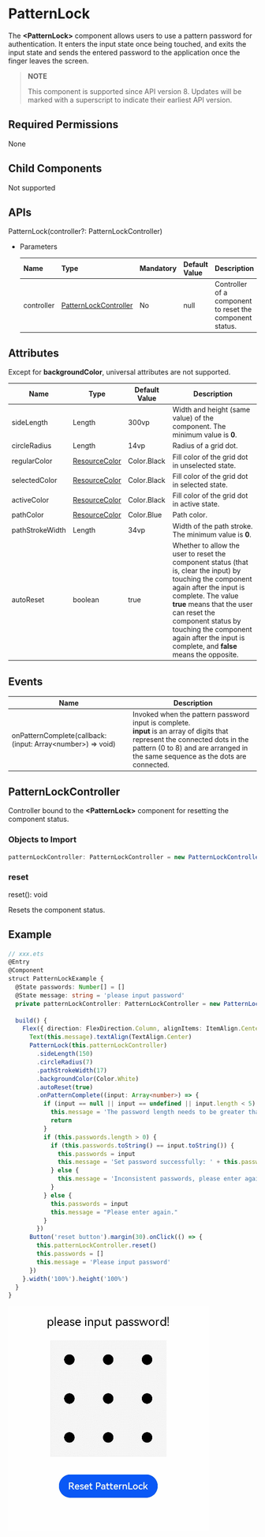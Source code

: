 # PatternLock

The **\<PatternLock>** component allows users to use a pattern password for authentication. It enters the input state once being touched, and exits the input state and sends the entered password to the application once the finger leaves the screen.

> **NOTE**
> 
> This component is supported since API version 8. Updates will be marked with a superscript to indicate their earliest API version.


## Required Permissions

None

## Child Components

Not supported

##  APIs

PatternLock(controller?: PatternLockController)

- Parameters

  | Name | Type | Mandatory | Default Value | Description |
  | ---- | ---- | ---- | ------ | ----------------------- |
  | controller | [PatternLockController](#patternlockcontroller) | No  | null | Controller of a component to reset the component status. |

## Attributes

Except for **backgroundColor**, universal attributes are not supported.

| Name | Type | Default Value | Description |
| ---- | ---- | ------------- | ----------- |
| sideLength | Length | 300vp | Width and height (same value) of the component. The minimum value is **0**. |
| circleRadius | Length | 14vp | Radius of a grid dot. |
| regularColor | [ResourceColor](../../ui/ts-types.md) | Color.Black | Fill color of the grid dot in unselected state. |
| selectedColor | [ResourceColor](../../ui/ts-types.md) | Color.Black | Fill color of the grid dot in selected state. |
| activeColor | [ResourceColor](../../ui/ts-types.md) | Color.Black | Fill color of the grid dot in active state. |
| pathColor | [ResourceColor](../../ui/ts-types.md) | Color.Blue  | Path color. |
| pathStrokeWidth | Length | 34vp | Width of the path stroke. The minimum value is **0**. |
| autoReset| boolean | true | Whether to allow the user to reset the component status (that is, clear the input) by touching the component again after the input is complete. The value **true** means that the user can reset the component status by touching the component again after the input is complete, and **false** means the opposite. |

## Events

| Name | Description |
| ---- | ----------- |
| onPatternComplete(callback: (input: Array\<number\>) => void) | Invoked when the pattern password input is complete.<br>**input** is an array of digits that represent the connected dots in the pattern (0 to 8) and are arranged in the same sequence as the dots are connected. |

## PatternLockController

Controller bound to the **\<PatternLock>** component for resetting the component status.

### Objects to Import

```typescript
patternLockController: PatternLockController = new PatternLockController()
```

### reset

reset(): void

Resets the component status.

##  Example

```ts
// xxx.ets
@Entry
@Component
struct PatternLockExample {
  @State passwords: Number[] = []
  @State message: string = 'please input password'
  private patternLockController: PatternLockController = new PatternLockController()
  
  build() {
    Flex({ direction: FlexDirection.Column, alignItems: ItemAlign.Center, justifyContent: FlexAlign.Center }) {
      Text(this.message).textAlign(TextAlign.Center)
      PatternLock(this.patternLockController)
        .sideLength(150)
        .circleRadius(7)
        .pathStrokeWidth(17)
        .backgroundColor(Color.White)
        .autoReset(true)
        .onPatternComplete((input: Array<number>) => {
          if (input == null || input == undefined || input.length < 5) {
            this.message = 'The password length needs to be greater than 5.'
            return
          }
          if (this.passwords.length > 0) {
            if (this.passwords.toString() == input.toString()) {
              this.passwords = input
              this.message = 'Set password successfully: ' + this.passwords.toString()
            } else {
              this.message = 'Inconsistent passwords, please enter again.'
            }
          } else {
            this.passwords = input
            this.message = "Please enter again."
          }
        })
      Button('reset button').margin(30).onClick(() => {
        this.patternLockController.reset()
        this.passwords = []
        this.message = 'Please input password'
      })
    }.width('100%').height('100%')
  }
}
```

![patternlock](figures/patternlock.gif)

